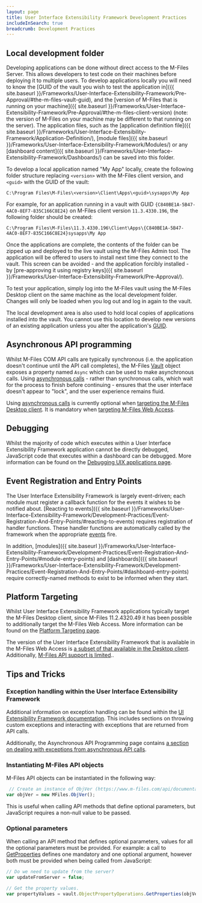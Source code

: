 ```yaml
---
layout: page
title: User Interface Extensibility Framework Development Practices
includeInSearch: true
breadcrumb: Development Practices
---
```


## Local development folder

Developing applications can be done without direct access to the M-Files Server.  This allows developers to test code on their machines before deploying it to multiple users.  To develop applications locally you will need to know the [GUID of the vault you wish to test the application in]({{ site.baseurl }}/Frameworks/User-Interface-Extensibility-Framework/Pre-Approval/#the-m-files-vault-guid), and the [version of M-Files that is running on your machine]({{ site.baseurl }}/Frameworks/User-Interface-Extensibility-Framework/Pre-Approval/#the-m-files-client-version) (note: the version of M-Files on your machine may be different to that running on the server).  The application files, such as the [application definition file]({{ site.baseurl }}/Frameworks/User-Interface-Extensibility-Framework/Application-Definition/), [module files]({{ site.baseurl }}/Frameworks/User-Interface-Extensibility-Framework/Modules/) or any [dashboard content]({{ site.baseurl }}/Frameworks/User-Interface-Extensibility-Framework/Dashboards/) can be saved into this folder.

To develop a local application named "My App" locally, create the following folder structure replacing `<version>` with the M-Files client version, and `<guid>` with the GUID of the vault:

`C:\Program Files\M-Files\<version>\Client\Apps\<guid>\sysapps\My App`

For example, for an application running in a vault with GUID `{C840BE1A-5B47-4AC0-8EF7-835C166C8E24}` on M-Files client version `11.3.4330.196`, the following folder should be created:

`C:\Program Files\M-Files\11.3.4330.196\Client\Apps\{C840BE1A-5B47-4AC0-8EF7-835C166C8E24}sysapps\My App`

Once the applications are complete, the contents of the folder can be zipped up and deployed to the live vault using the M-Files Admin tool.  The application will be offered to users to install next time they connect to the vault.  This screen can be avoided - and the application forcibly installed - by [pre-approving it using registry keys]({{ site.baseurl }}/Frameworks/User-Interface-Extensibility-Framework/Pre-Approval/).

<p class="note">To test your application, simply log into the M-Files vault using the M-Files Desktop client on the same machine as the local development folder.  Changes will only be loaded when you log out and log in again to the vault.</p>

<p class="note warning">The local development area is also used to hold local copies of applications installed into the vault.  You cannot use this location to develop new versions of an existing application unless you alter the application's <a href="{{ site.baseurl }}/Frameworks/User-Interface-Extensibility-Framework/Application-Definition/#guid-formatting">GUID</a>.</p>

## Asynchronous API programming

Whilst M-Files COM API calls are typically synchronous (i.e. the application doesn't continue until the API call completes), the M-Files [Vault](https://www.m-files.com/api/documentation/latest/index.html#MFilesAPI~Vault.html) object exposes a property named `Async` which can be used to make asynchronous calls.  Using [asynchronous calls](Asynchronous-API-Programming) - rather than synchronous calls, which wait for the process to finish before continuing - ensures that the user interface doesn't appear to "lock", and the user experience remains fluid.

<p class="note">Using <a href="Asynchronous-API-Programming">asynchronous calls</a> is currently optional when <a href="Platform-Targeting/#the-m-files-desktop-client">targeting the M-Files Desktop client</a>.  It is mandatory when <a href="Platform-Targeting/#m-files-web-access">targeting M-Files Web Access</a>.</p>

## Debugging

Whilst the majority of code which executes within a User Interface Extensibility Framework application cannot be directly debugged, JavaScript code that executes within a dashboard can be debugged.  More information can be found on the [Debugging UIX applications page](Debugging).

## Event Registration and Entry Points

The User Interface Extensibility Framework is largely event-driven; each module must register a callback function for the events it wishes to be notified about.  [Reacting to events]({{ site.baseurl }}/Frameworks/User-Interface-Extensibility-Framework/Development-Practices/Event-Registration-And-Entry-Points/#reacting-to-events) requires registration of handler functions.  These handler functions are automatically called by the framework when the appropriate [events](https://www.m-files.com/UI_Extensibility_Framework/#Events.html) fire.

In addition, [modules]({{ site.baseurl }}/Frameworks/User-Interface-Extensibility-Framework/Development-Practices/Event-Registration-And-Entry-Points/#module-entry-points) and [dashboards]({{ site.baseurl }}/Frameworks/User-Interface-Extensibility-Framework/Development-Practices/Event-Registration-And-Entry-Points/#dashboard-entry-points) require correctly-named methods to exist to be informed when they start.

## Platform Targeting

Whilst User Interface Extensibility Framework applications typically target the M-Files Desktop client, since M-Files 11.2.4320.49 it has been possible to additionally target the M-Files Web Access.  More information can be found on the <a href="Platform-Targeting">Platform Targeting page</a>.

<p class="note">The version of the User Interface Extensibility Framework that is available in the M-Files Web Access is <a href="https://www.m-files.com/UI_Extensibility_Framework/index.html#UIExtSupportInMFilesWeb.html">a subset of that available in the Desktop client</a>.  Additionally, <a href="https://www.m-files.com/UI_Extensibility_Framework/index.html#ApiSupportInMFilesWeb.html">M-Files API support is limited</a>..</p>

## Tips and Tricks

### Exception handling within the User Interface Extensibility Framework

Additional information on exception handling can be found within the [UI Extensibility Framework documentation](https://www.m-files.com/UI_Extensibility_Framework/#ErrorHandling.html).  This includes sections on throwing custom exceptions and interacting with exceptions that are returned from API calls.

Additionally, the Asynchronous API Programming page contains [a section on dealing with exceptions from asynchronous API calls](http://localhost:4000/Frameworks/User-Interface-Extensibility-Framework/Development-Practices/Asynchronous-API-Programming/#the-failed-callback).

### Instantiating M-Files API objects

M-Files API objects can be instantiated in the following way:

```javascript
 // Create an instance of ObjVer (https://www.m-files.com/api/documentation/latest/index.html#MFilesAPI~ObjVer.html).
var objVer = new MFiles.ObjVer();
```

<p class="note">This is useful when calling API methods that define optional parameters, but JavaScript requires a non-null value to be passed.</p>

### Optional parameters

When calling an API method that defines optional parameters, values for all the optional parameters must be provided.  For example: a call to [GetProperties](https://www.m-files.com/api/documentation/latest/index.html#MFilesAPI~VaultObjectPropertyOperations~GetProperties.html) defines one mandatory and one optional argument, however both must be provided when being called from JavaScript:

```javascript
// Do we need to update from the server?
var updateFromServer = false;

// Get the property values.
var propertyValues = vault.ObjectPropertyOperations.GetProperties(objVer, updateFromServer);
```